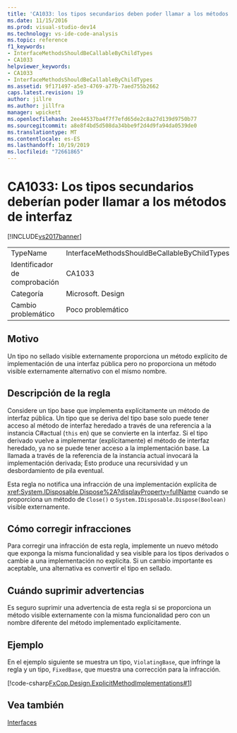 ```yaml
---
title: 'CA1033: los tipos secundarios deben poder llamar a los métodos de interfaz | Microsoft Docs'
ms.date: 11/15/2016
ms.prod: visual-studio-dev14
ms.technology: vs-ide-code-analysis
ms.topic: reference
f1_keywords:
- InterfaceMethodsShouldBeCallableByChildTypes
- CA1033
helpviewer_keywords:
- CA1033
- InterfaceMethodsShouldBeCallableByChildTypes
ms.assetid: 9f171497-a5e3-4769-a77b-7aed755b2662
caps.latest.revision: 19
author: jillre
ms.author: jillfra
manager: wpickett
ms.openlocfilehash: 2ee44537ba4f7f7efd65de2c8a27d139d9750b77
ms.sourcegitcommit: a8e8f4bd5d508da34bbe9f2d4d9fa94da0539de0
ms.translationtype: MT
ms.contentlocale: es-ES
ms.lasthandoff: 10/19/2019
ms.locfileid: "72661865"
---
```

# <a name="ca1033-interface-methods-should-be-callable-by-child-types"></a>CA1033: Los tipos secundarios deberían poder llamar a los métodos de interfaz
[!INCLUDE[vs2017banner](../includes/vs2017banner.md)]

|||
|-|-|
|TypeName|InterfaceMethodsShouldBeCallableByChildTypes|
|Identificador de comprobación|CA1033|
|Categoría|Microsoft. Design|
|Cambio problemático|Poco problemático|

## <a name="cause"></a>Motivo
 Un tipo no sellado visible externamente proporciona un método explícito de implementación de una interfaz pública pero no proporciona un método visible externamente alternativo con el mismo nombre.

## <a name="rule-description"></a>Descripción de la regla
 Considere un tipo base que implementa explícitamente un método de interfaz pública. Un tipo que se deriva del tipo base solo puede tener acceso al método de interfaz heredado a través de una referencia a la instancia C#actual (`this` en) que se convierte en la interfaz. Si el tipo derivado vuelve a implementar (explícitamente) el método de interfaz heredado, ya no se puede tener acceso a la implementación base. La llamada a través de la referencia de la instancia actual invocará la implementación derivada; Esto produce una recursividad y un desbordamiento de pila eventual.

 Esta regla no notifica una infracción de una implementación explícita de <xref:System.IDisposable.Dispose%2A?displayProperty=fullName> cuando se proporciona un método de `Close()` o `System.IDisposable.Dispose(Boolean)` visible externamente.

## <a name="how-to-fix-violations"></a>Cómo corregir infracciones
 Para corregir una infracción de esta regla, implemente un nuevo método que exponga la misma funcionalidad y sea visible para los tipos derivados o cambie a una implementación no explícita. Si un cambio importante es aceptable, una alternativa es convertir el tipo en sellado.

## <a name="when-to-suppress-warnings"></a>Cuándo suprimir advertencias
 Es seguro suprimir una advertencia de esta regla si se proporciona un método visible externamente con la misma funcionalidad pero con un nombre diferente del método implementado explícitamente.

## <a name="example"></a>Ejemplo
 En el ejemplo siguiente se muestra un tipo, `ViolatingBase`, que infringe la regla y un tipo, `FixedBase`, que muestra una corrección para la infracción.

 [!code-csharp[FxCop.Design.ExplicitMethodImplementations#1](../snippets/csharp/VS_Snippets_CodeAnalysis/FxCop.Design.ExplicitMethodImplementations/cs/FxCop.Design.ExplicitMethodImplementations.cs#1)]

## <a name="see-also"></a>Vea también
 [Interfaces](https://msdn.microsoft.com/library/2feda177-ce11-432d-81b4-d50f5f35fd37)
